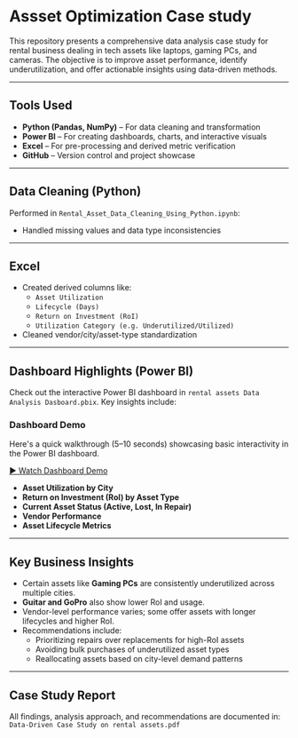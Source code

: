# Assset Optimization Case study

This repository presents a comprehensive data analysis case study for rental business dealing in tech assets like laptops, gaming PCs, and cameras. The objective is to improve asset performance, identify underutilization, and offer actionable insights using data-driven methods.

---
## Tools Used

- **Python (Pandas, NumPy)** – For data cleaning and transformation  
- **Power BI** – For creating dashboards, charts, and interactive visuals  
- **Excel** – For pre-processing and derived metric verification  
- **GitHub** – Version control and project showcase

---
## Data Cleaning (Python)

Performed in `Rental_Asset_Data_Cleaning_Using_Python.ipynb`:

- Handled missing values and data type inconsistencies

---
## Excel
- Created derived columns like:
  - `Asset Utilization`
  - `Lifecycle (Days)`
  - `Return on Investment (RoI)`
  - `Utilization Category (e.g. Underutilized/Utilized)`
- Cleaned vendor/city/asset-type standardization

---
## Dashboard Highlights (Power BI)

Check out the interactive Power BI dashboard in `rental assets Data Analysis Dasboard.pbix`. Key insights include:


### Dashboard Demo

Here's a quick walkthrough (5–10 seconds) showcasing basic interactivity in the Power BI dashboard.

[▶ Watch Dashboard Demo](https://drive.google.com/file/d/1xno-AIrF_BWwyrqjeMBRFvDCJYXSx-ss/view?usp=sharing)

- **Asset Utilization by City**
- **Return on Investment (RoI) by Asset Type**
- **Current Asset Status (Active, Lost, In Repair)**
- **Vendor Performance**
- **Asset Lifecycle Metrics**

---

## Key Business Insights

- Certain assets like **Gaming PCs** are consistently underutilized across multiple cities.
- **Guitar and GoPro** also show lower RoI and usage.
- Vendor-level performance varies; some offer assets with longer lifecycles and higher RoI.
- Recommendations include:
  - Prioritizing repairs over replacements for high-RoI assets
  - Avoiding bulk purchases of underutilized asset types
  - Reallocating assets based on city-level demand patterns

---

## Case Study Report

All findings, analysis approach, and recommendations are documented in:  
`Data-Driven Case Study on rental assets.pdf`
